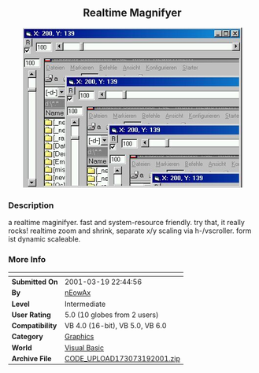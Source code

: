 ﻿<div align="center">

## Realtime Magnifyer

<img src="PIC20013191656327774.jpg">
</div>

### Description

a realtime maginifyer. fast and system-resource friendly. try that, it really rocks! realtime zoom and shrink, separate x/y scaling via h-/vscroller. form ist dynamic scaleable.
 
### More Info
 


<span>             |<span>
---                |---
**Submitted On**   |2001-03-19 22:44:56
**By**             |[nEowAx](https://github.com/Planet-Source-Code/PSCIndex/blob/master/ByAuthor/neowax.md)
**Level**          |Intermediate
**User Rating**    |5.0 (10 globes from 2 users)
**Compatibility**  |VB 4\.0 \(16\-bit\), VB 5\.0, VB 6\.0
**Category**       |[Graphics](https://github.com/Planet-Source-Code/PSCIndex/blob/master/ByCategory/graphics__1-46.md)
**World**          |[Visual Basic](https://github.com/Planet-Source-Code/PSCIndex/blob/master/ByWorld/visual-basic.md)
**Archive File**   |[CODE\_UPLOAD173073192001\.zip](https://github.com/Planet-Source-Code/neowax-realtime-magnifyer__1-21789/archive/master.zip)








